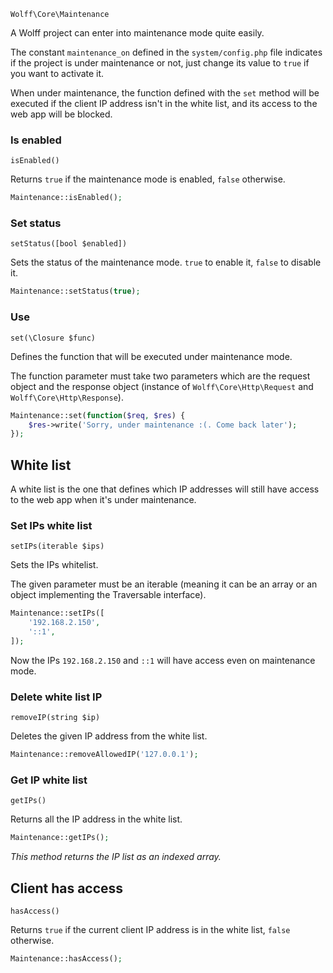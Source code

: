 `Wolff\Core\Maintenance`

A Wolff project can enter into maintenance mode quite easily.

The constant `maintenance_on` defined in the `system/config.php` file indicates if the project is under maintenance or not, just change its value to `true` if you want to activate it.

When under maintenance, the function defined with the `set` method will be executed if the client IP address isn't in the white list, and its access to the web app will be blocked.

### Is enabled

`isEnabled()`

Returns `true` if the maintenance mode is enabled, `false` otherwise.

```php
Maintenance::isEnabled();
```

### Set status

`setStatus([bool $enabled])`

Sets the status of the maintenance mode. `true` to enable it, `false` to disable it.

```php
Maintenance::setStatus(true);
```

### Use

`set(\Closure $func)`

Defines the function that will be executed under maintenance mode.

The function parameter must take two parameters which are the request object and the response object (instance of `Wolff\Core\Http\Request` and `Wolff\Core\Http\Response`).

```php
Maintenance::set(function($req, $res) {
    $res->write('Sorry, under maintenance :(. Come back later');
});
```

## White list

A white list is the one that defines which IP addresses will still have access to the web app when it's under maintenance.

### Set IPs white list

`setIPs(iterable $ips)`

Sets the IPs whitelist.

The given parameter must be an iterable (meaning it can be an array or an object implementing the Traversable interface).

```php
Maintenance::setIPs([
    '192.168.2.150',
    '::1',
]);
```

Now the IPs `192.168.2.150` and `::1` will have access even on maintenance mode.

### Delete white list IP

`removeIP(string $ip)`

Deletes the given IP address from the white list.

```php
Maintenance::removeAllowedIP('127.0.0.1');
```

### Get IP white list

`getIPs()`

Returns all the IP address in the white list.

```php
Maintenance::getIPs();
```

_This method returns the IP list as an indexed array._

## Client has access

`hasAccess()`

Returns `true` if the current client IP address is in the white list, `false` otherwise.

```php
Maintenance::hasAccess();
```
